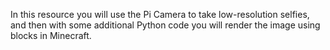 In this resource you will use the Pi Camera to take low-resolution selfies, and then with some additional Python code you will render the image using blocks in Minecraft.
